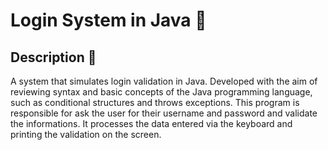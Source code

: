 # Login System in Java 🚪

## Description 💬
A system that simulates login validation in Java. Developed with the aim of reviewing syntax and basic concepts of the Java programming language, such as conditional structures and throws exceptions.
This program is responsible for ask the user for their username and password and validate the informations. It processes the data entered via the keyboard and printing the validation on the screen.